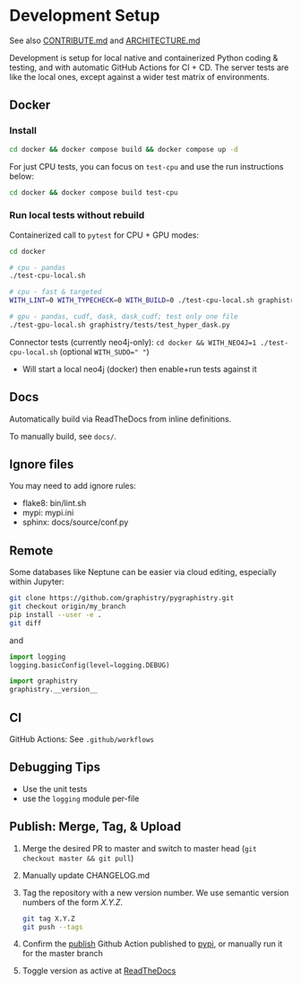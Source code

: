 # Development Setup

See also [CONTRIBUTE.md](contribute.md) and [ARCHITECTURE.md](architecture.md)

Development is setup for local native and containerized Python coding & testing, and with automatic GitHub Actions for CI + CD. The server tests are like the local ones, except against a wider test matrix of environments.

## Docker

### Install

```bash
cd docker && docker compose build && docker compose up -d
```

For just CPU tests, you can focus on `test-cpu` and use the run instructions below:

```bash
cd docker && docker compose build test-cpu
```


### Run local tests without rebuild

Containerized call to `pytest` for CPU + GPU modes:

```bash
cd docker

# cpu - pandas
./test-cpu-local.sh

# cpu - fast & targeted
WITH_LINT=0 WITH_TYPECHECK=0 WITH_BUILD=0 ./test-cpu-local.sh graphistry/tests/test_hyper_dask.py::TestHypergraphPandas::test_hyper_to_pa_mixed2

# gpu - pandas, cudf, dask, dask_cudf; test only one file
./test-gpu-local.sh graphistry/tests/test_hyper_dask.py
```

Connector tests (currently neo4j-only): `cd docker && WITH_NEO4J=1 ./test-cpu-local.sh` (optional `WITH_SUDO=" "`)

* Will start a local neo4j (docker) then enable+run tests against it


## Docs

Automatically build via ReadTheDocs from inline definitions.

To manually build, see `docs/`.

## Ignore files

You may need to add ignore rules:

* flake8: bin/lint.sh
* mypi: mypi.ini
* sphinx: docs/source/conf.py

## Remote

Some databases like Neptune can be easier via cloud editing, especially within Jupyter:

```bash
git clone https://github.com/graphistry/pygraphistry.git
git checkout origin/my_branch
pip install --user -e .
git diff
```

and

```python
import logging
logging.basicConfig(level=logging.DEBUG)

import graphistry
graphistry.__version__
```

## CI

GitHub Actions: See `.github/workflows`


## Debugging Tips

* Use the unit tests
* use the `logging` module per-file


## Publish: Merge, Tag, & Upload

1. Merge the desired PR to master and switch to master head (`git checkout master && git pull`)

1. Manually update CHANGELOG.md

1. Tag the repository with a new version number. We use semantic version numbers of the form *X.Y.Z*.

	```sh
	git tag X.Y.Z
	git push --tags
	```

1. Confirm the [publish](https://github.com/graphistry/pygraphistry/actions?query=workflow%3A%22Publish+Python+%F0%9F%90%8D+distributions+%F0%9F%93%A6+to+PyPI+and+TestPyPI%22) Github Action published to [pypi](https://pypi.org/project/graphistry/), or manually run it for the master branch

1. Toggle version as active at [ReadTheDocs](https://readthedocs.org/projects/pygraphistry/versions/)